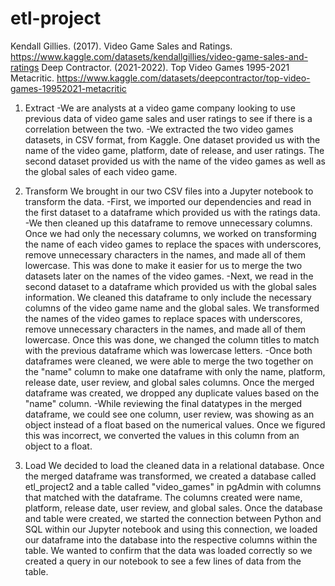 # etl-project

Kendall Gillies. (2017). Video Game Sales and Ratings. https://www.kaggle.com/datasets/kendallgillies/video-game-sales-and-ratings
Deep Contractor. (2021-2022). Top Video Games 1995-2021 Metacritic. https://www.kaggle.com/datasets/deepcontractor/top-video-games-19952021-metacritic

1. Extract
-We are analysts at a video game company looking to use previous data of video game sales and user ratings to see if there is a correlation between the two.
-We extracted the two video games datasets, in CSV format, from Kaggle. One dataset provided us with the name of the video game, platform, date of release, and user ratings. The second dataset provided us with the name of the video games as well as the global sales of each video game.

2. Transform
We brought in our two CSV files into a Jupyter notebook to transform the data.
-First, we imported our dependencies and read in the first dataset to a dataframe which provided us with the ratings data.
-We then cleaned up this dataframe to remove unnecessary columns. Once we had only the necessary columns, we worked on transforming the name of each video games to replace the spaces with underscores, remove unnecessary characters in the names, and made all of them lowercase. This was done to make it easier for us to merge the two datasets later on the names of the video games.
-Next, we read in the second dataset to a dataframe which provided us with the global sales information. We cleaned this dataframe to only include the necessary columns of the video game name and the global sales. We transformed the names of the video games to replace spaces with underscores, remove unnecessary characters in the names, and made all of them lowercase. Once this was done, we changed the column titles to match with the previous dataframe which was lowercase letters.
-Once both dataframes were cleaned, we were able to merge the two together on the "name" column to make one dataframe with only the name, platform, release date, user review, and global sales columns. Once the merged dataframe was created, we dropped any duplicate values based on the "name" column.
-While reviewing the final datatypes in the merged dataframe, we could see one column, user review, was showing as an object instead of a float based on the numerical values. Once we figured this was incorrect, we converted the values in this column from an object to a float.

3. Load
We decided to load the cleaned data in a relational database. Once the merged dataframe was transformed, we created a database called etl_project2 and a table called "video_games" in pgAdmin with columns that matched with the dataframe. The columns created were name, platform, release date, user review, and global sales. Once the database and table were created, we started the connection between Python and SQL within our Jupyter notebook and using this connection, we loaded our dataframe into the database into the respective columns within the table. We wanted to confirm that the data was loaded correctly so we created a query in our notebook to see a few lines of data from the table.
